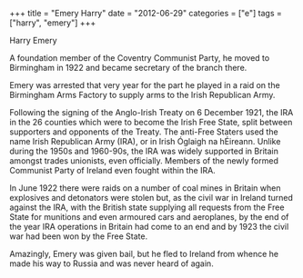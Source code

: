 +++
title = "Emery Harry"
date = "2012-06-29"
categories = ["e"]
tags = ["harry", "emery"]
+++

Harry Emery

A foundation member of the Coventry Communist Party, he moved to Birmingham in 1922 and became secretary of the branch there.

Emery was arrested that very year for the part he played in a raid on the Birmingham Arms Factory to supply arms to the Irish Republican Army.

Following the signing of the Anglo-Irish Treaty on 6 December 1921, the IRA in the 26 counties which were to become the Irish Free State, split between supporters and opponents of the Treaty. The anti-Free Staters used the name Irish Republican Army (IRA), or in Irish Óglaigh na hÉireann. Unlike during the 1950s and 1960-90s, the IRA was widely supported in Britain amongst trades unionists, even officially. Members of the newly formed Communist Party of Ireland even fought within the IRA.

In June 1922 there were raids on a number of coal mines in Britain when explosives and detonators were stolen but, as the civil war in Ireland turned against the IRA, with the British state supplying all requests from the Free State for munitions and even armoured cars and aeroplanes, by the end of the year IRA operations in Britain had come to an end and by 1923 the civil war had been won by the Free State.

Amazingly, Emery was given bail, but he fled to Ireland from whence he made his way to Russia and was never heard of again.
